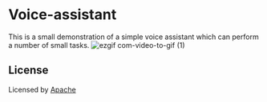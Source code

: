 # Voice-assistant
This is a small demonstration of a simple voice assistant which can perform a number of small tasks.
![ezgif com-video-to-gif (1)](https://user-images.githubusercontent.com/43717493/68534922-9af96200-0360-11ea-97ea-cb7fb473eda0.gif)
## License
Licensed by [Apache](LICENSE)

